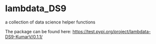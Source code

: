 # lambdata_DS9
 a collection of data science helper functions
 
 The package can be found here: https://test.pypi.org/project/lambdata-DS9-KumarV/0.1.1/
